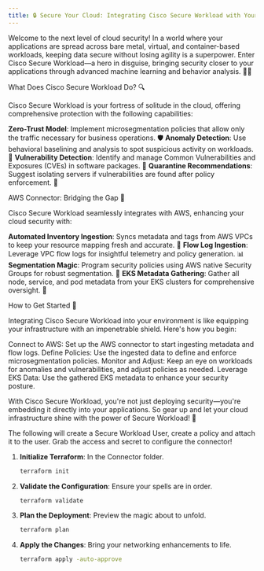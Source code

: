 ```yaml
---
title: 🔒 Secure Your Cloud: Integrating Cisco Secure Workload with Your Hybrid Multicloud Environment! 
---
```



Welcome to the next level of cloud security! In a world where your applications are spread across bare metal, virtual, and container-based workloads, keeping data secure without losing agility is a superpower. Enter Cisco Secure Workload—a hero in disguise, bringing security closer to your applications through advanced machine learning and behavior analysis. 🦸‍♂️


What Does Cisco Secure Workload Do? 🔍

Cisco Secure Workload is your fortress of solitude in the cloud, offering comprehensive protection with the following capabilities:


**Zero-Trust Model**: Implement microsegmentation policies that allow only the traffic necessary for business operations. 🛡️
**Anomaly Detection**: Use behavioral baselining and analysis to spot suspicious activity on workloads. 👀
**Vulnerability Detection**: Identify and manage Common Vulnerabilities and Exposures (CVEs) in software packages. 🔧
**Quarantine Recommendations**: Suggest isolating servers if vulnerabilities are found after policy enforcement. 🚨

AWS Connector: Bridging the Gap 🌉

Cisco Secure Workload seamlessly integrates with AWS, enhancing your cloud security with:


**Automated Inventory Ingestion**: Syncs metadata and tags from AWS VPCs to keep your resource mapping fresh and accurate. 🔄
**Flow Log Ingestion**: Leverage VPC flow logs for insightful telemetry and policy generation. 📊
**Segmentation Magic**: Program security policies using AWS native Security Groups for robust segmentation. 🔗
**EKS Metadata Gathering**: Gather all node, service, and pod metadata from your EKS clusters for comprehensive oversight. 🚀

How to Get Started 🏁

Integrating Cisco Secure Workload into your environment is like equipping your infrastructure with an impenetrable shield. Here's how you begin:


Connect to AWS: Set up the AWS connector to start ingesting metadata and flow logs.
Define Policies: Use the ingested data to define and enforce microsegmentation policies.
Monitor and Adjust: Keep an eye on workloads for anomalies and vulnerabilities, and adjust policies as needed.
Leverage EKS Data: Use the gathered EKS metadata to enhance your security posture.

With Cisco Secure Workload, you're not just deploying security—you're embedding it directly into your applications. So gear up and let your cloud infrastructure shine with the power of Secure Workload! 🌟

The following will create a Secure Workload User, create a policy and attach it to the user. Grab the access and secret to configure the connector! 

1. **Initialize Terraform**: In the Connector folder.
   ```bash
   terraform init

2. **Validate the Configuration**: Ensure your spells are in order.
   ```bash
   terraform validate

3. **Plan the Deployment**: Preview the magic about to unfold.
   ```bash
   terraform plan

4. **Apply the Changes**: Bring your networking enhancements to life.
   ```bash
   terraform apply -auto-approve